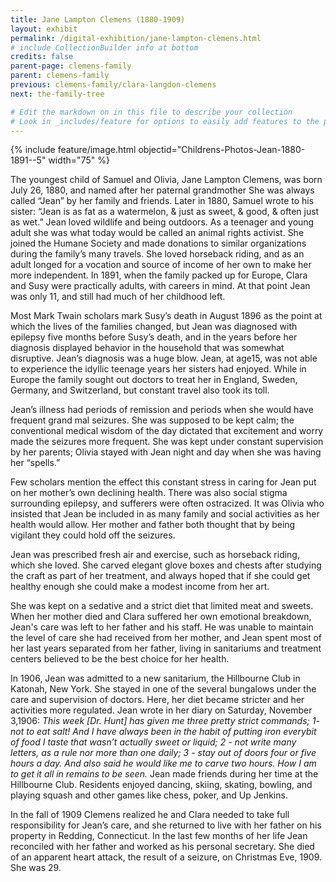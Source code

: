 ```yaml
---
title: Jane Lampton Clemens (1880-1909)
layout: exhibit
permalink: /digital-exhibition/jane-lampton-clemens.html
# include CollectionBuilder info at bottom
credits: false
parent-page: clemens-family
parent: clemens-family
previous: clemens-family/clara-langdon-clemens
next: the-family-tree

# Edit the markdown on in this file to describe your collection
# Look in _includes/feature for options to easily add features to the page
---
```


{% include feature/image.html objectid="Childrens-Photos-Jean-1880-1891--5" width="75" %}

The youngest child of Samuel and Olivia, Jane Lampton Clemens, was born July 26, 1880, and named after her paternal grandmother She was always called “Jean” by her family and friends. Later in 1880, Samuel wrote to his sister: “Jean is as fat as a watermelon, & just as sweet, & good, & often just as wet.” Jean loved wildlife and being outdoors. As a teenager and young adult she was what today would be called an animal rights activist. She joined the Humane Society and made donations to similar organizations during the family’s many travels. She loved horseback riding, and as an adult longed for a vocation and source of income of her own to make her more independent. In 1891, when the family packed up for Europe, Clara and Susy were practically adults‚ with careers in mind. At that point Jean was only 11, and still had much of her childhood left.

Most Mark Twain scholars mark Susy’s death in August 1896 as the point at which the lives of the families changed, but Jean was diagnosed with epilepsy five months before Susy’s death, and in the years before her diagnosis displayed behavior in the household that was somewhat disruptive. Jean’s diagnosis was a huge blow. Jean, at age15, was not able to experience the idyllic teenage years her sisters had enjoyed. While in Europe the family sought out doctors to treat her in England, Sweden, Germany‚ and Switzerland, but constant travel also took its toll.

Jean’s illness had periods of remission and periods when she would have frequent grand mal seizures. She was supposed to be kept calm; the conventional medical wisdom of the day dictated that excitement and worry made the seizures more frequent. She was kept under constant supervision by her parents; Olivia stayed with Jean night and day when she was having her “spells.”

Few scholars mention the effect this constant stress in caring for Jean put on her mother’s own declining health. There was also social stigma surrounding epilepsy, and sufferers were often ostracized. It was Olivia who insisted that Jean be included in as many family and social activities as her health would allow. Her mother and father both thought that by being vigilant they could hold off the seizures.

Jean was prescribed fresh air and exercise, such as horseback riding, which she loved. She carved elegant glove boxes and chests after studying the craft as part of her treatment, and always hoped that if she could get healthy enough she could make a modest income from her art.

She was kept on a sedative and a strict diet that limited meat and sweets. When her mother died and Clara suffered her own emotional breakdown, Jean's care was left to her father and his staff. He was unable to maintain the level of care she had received from her mother, and Jean spent most of her last years separated from her father, living in sanitariums and treatment centers believed to be the best choice for her health. 

In 1906, Jean was admitted to a new sanitarium, the Hillbourne Club in Katonah, New York. She stayed in one of the several bungalows under the care and supervision of doctors. Here, her diet became stricter and her activities more regulated. Jean wrote in her diary on Saturday, November 3,1906: _This week [Dr. Hunt] has given me three pretty strict commands; 1- not to eat salt! And I have always been in the habit of putting iron everybit of food I taste that wasn’t actually sweet or liquid; 2 - not write many letters, as a rule nor more than one daily; 3 - stay out of doors four or five hours a day. And also said he would like me to carve two hours. How I am to get it all in remains to be seen._ Jean made friends during her time at the Hillbourne Club. Residents enjoyed dancing, skiing, skating, bowling, and playing squash and other games like chess, poker, and Up Jenkins.

In the fall of 1909 Clemens realized he and Clara needed to take full responsibility for Jean’s care, and she returned to live with her father on his property in Redding, Connecticut. In the last few months of her life Jean reconciled with her father and worked as his personal secretary. She died of an apparent heart attack, the result of a seizure, on Christmas Eve, 1909. She was 29.
